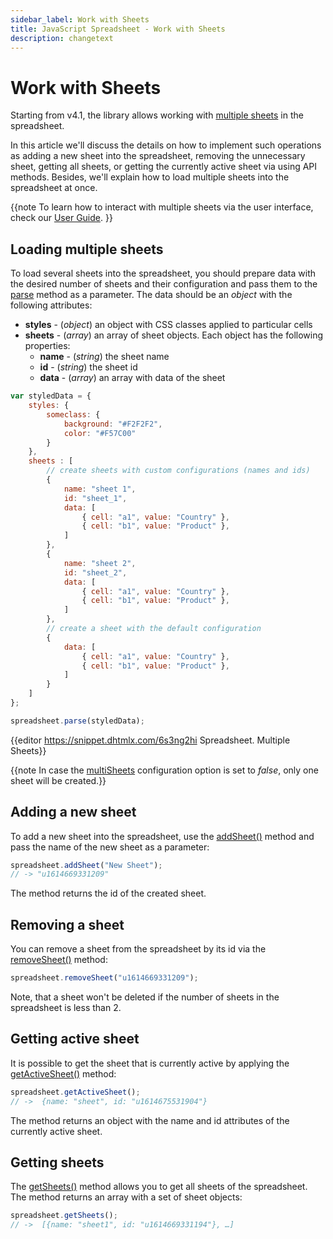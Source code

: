 ```yaml
---
sidebar_label: Work with Sheets
title: JavaScript Spreadsheet - Work with Sheets
description: changetext
---
```


# Work with Sheets

Starting from v4.1, the library allows working with [multiple sheets](api/spreadsheet_multisheets_config.md) in the spreadsheet.

In this article we'll discuss the details on how to implement such operations as adding a new sheet into the spreadsheet, removing the unnecessary sheet, getting all sheets, or getting the currently active sheet via using API methods. Besides, we'll explain how to load multiple sheets into the spreadsheet at once.

{{note To learn how to interact with multiple sheets via the user interface, check our [User Guide](work_with_sheets.md). }}

## Loading multiple sheets

To load several sheets into the spreadsheet, you should prepare data with the desired number of sheets and their configuration and pass them to the [parse](api/spreadsheet_parse_method.md) method as a parameter. The data should be an *object* with the following attributes:

- **styles** - (*object*) an object with CSS classes applied to particular cells
- **sheets** - (*array*) an array of sheet objects. Each object has the following properties:
    - **name** - (*string*) the sheet name
    - **id** - (*string*) the sheet id
    - **data** - (*array*) an array with data of the sheet

~~~js
var styledData = {
    styles: {
        someclass: {
            background: "#F2F2F2",
            color: "#F57C00"
        }
    },
    sheets : [
        // create sheets with custom configurations (names and ids)
        { 
            name: "sheet 1", 
            id: "sheet_1", 
            data: [
                { cell: "a1", value: "Country" },
                { cell: "b1", value: "Product" },
            ]
        }, 
        { 
            name: "sheet 2", 
            id: "sheet_2", 
            data: [
                { cell: "a1", value: "Country" },
                { cell: "b1", value: "Product" },
            ]
        },
        // create a sheet with the default configuration
        { 
            data: [
                { cell: "a1", value: "Country" },
                { cell: "b1", value: "Product" },
            ]
        } 
    ]
};

spreadsheet.parse(styledData);
~~~

{{editor    https://snippet.dhtmlx.com/6s3ng2hi	Spreadsheet. Multiple Sheets}}

{{note In case the [multiSheets](api/spreadsheet_multisheets_config.md) configuration option is set to *false*, only one sheet will be created.}}

## Adding a new sheet

To add a new sheet into the spreadsheet, use the [addSheet()](api/spreadsheet_addsheet_method.md) method and pass the name of the new sheet as a parameter:

~~~js
spreadsheet.addSheet("New Sheet");
// -> "u1614669331209"
~~~

The method returns the id of the created sheet.

## Removing a sheet

You can remove a sheet from the spreadsheet by its id via the [removeSheet()](api/spreadsheet_removesheet_method.md) method:

~~~js
spreadsheet.removeSheet("u1614669331209");
~~~

Note, that a sheet won't be deleted if the number of sheets in the spreadsheet is less than 2.

## Getting active sheet

It is possible to get the sheet that is currently active by applying the [getActiveSheet()](api/spreadsheet_getactivesheet_method.md) method:

~~~js
spreadsheet.getActiveSheet();
// ->  {name: "sheet", id: "u1614675531904"}
~~~

The method returns an object with the name and id attributes of the currently active sheet.

## Getting sheets

The [getSheets()](api/spreadsheet_getsheets_method.md) method allows you to get all sheets of the spreadsheet. The method returns an array with a set of sheet objects:

~~~js
spreadsheet.getSheets();
// ->  [{name: "sheet1", id: "u1614669331194"}, …]
~~~
